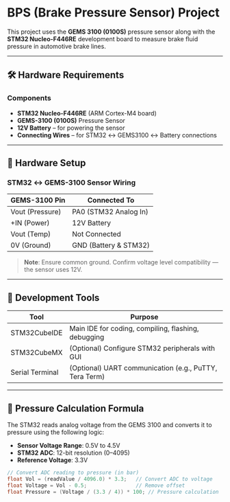 # BPS (Brake Pressure Sensor) Project

This project uses the **GEMS 3100 (0100S)** pressure sensor along with the **STM32 Nucleo-F446RE** development board to measure brake fluid pressure in automotive brake lines.

---

## 🛠️ Hardware Requirements

### Components
- **STM32 Nucleo-F446RE** (ARM Cortex-M4 board)
- **GEMS-3100 (0100S)** Pressure Sensor
- **12V Battery** – for powering the sensor
- **Connecting Wires** – for STM32 ↔ GEMS3100 ↔ Battery connections

---

## 🔌 Hardware Setup

### STM32 ↔ GEMS-3100 Sensor Wiring

| GEMS-3100 Pin     | Connected To         |
|------------------|----------------------|
| Vout (Pressure)  | PA0 (STM32 Analog In) |
| +IN (Power)      | 12V Battery           |
| Vout (Temp)      | Not Connected         |
| 0V (Ground)      | GND (Battery & STM32) |

> **Note**: Ensure common ground. Confirm voltage level compatibility — the sensor uses 12V.

---

## 🧰 Development Tools

| Tool              | Purpose                                           |
|------------------|---------------------------------------------------|
| STM32CubeIDE      | Main IDE for coding, compiling, flashing, debugging |
| STM32CubeMX       | (Optional) Configure STM32 peripherals with GUI    |
| Serial Terminal   | (Optional) UART communication (e.g., PuTTY, Tera Term) |

---

## 🧮 Pressure Calculation Formula

The STM32 reads analog voltage from the GEMS 3100 and converts it to pressure using the following logic:

- **Sensor Voltage Range**: 0.5V to 4.5V
- **STM32 ADC**: 12-bit resolution (0–4095)
- **Reference Voltage**: 3.3V

```c
// Convert ADC reading to pressure (in bar)
float Vol = (readValue / 4096.0) * 3.3;   // Convert ADC to voltage
float Voltage = Vol - 0.5;                // Remove offset
float Pressure = (Voltage / (3.3 / 4)) * 100; // Pressure calculation
